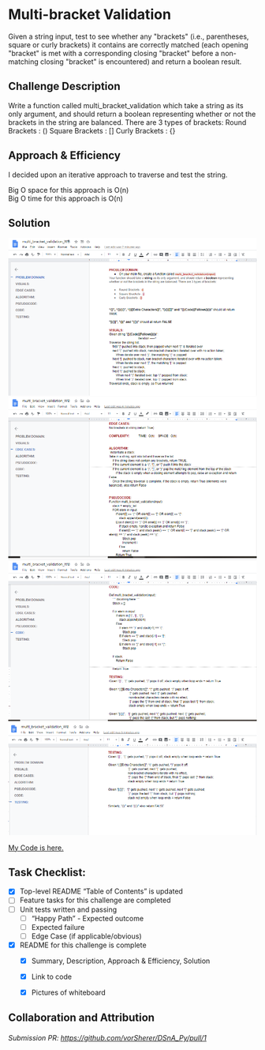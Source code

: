 # Multi-bracket Validation
Given a string input, test to see whether any "brackets" (i.e., parentheses, square or curly brackets) it contains are correctly matched (each opening "bracket" is met with a corresponding closing "bracket" before a non-matching closing "bracket" is encountered) and return a boolean result.

## Challenge Description
Write a function called multi_bracket_validation which take a string as its only argument, and should return a boolean representing whether or not the brackets in the string are balanced. There are 3 types of brackets:
Round Brackets : ()
Square Brackets : []
Curly Brackets : {}

## Approach & Efficiency
I decided upon an iterative approach to traverse and test the string. <br>

Big O space for this approach is O(n) <br>
Big O time for this approach is O(n) <br>

## Solution
![multi_bracket_validation Whiteboard - 1](./assets/multi_bracket_validation_WB-1.png)
![multi_bracket_validation Whiteboard - 2](./assets/multi_bracket_validation_WB-2.png)
![multi_bracket_validation Whiteboard - 3](./assets/multi_bracket_validation_WB-3.png)
![multi_bracket_validation Whiteboard - 4](./assets/multi_bracket_validation_WB-4.png)

[My Code is here.](./multi_bracket_validation.py)


## Task Checklist: <br>
- [X] Top-level README “Table of Contents” is updated <br>
- [ ] Feature tasks for this challenge are completed <br>
- [ ] Unit tests written and passing <br>
    - [ ] “Happy Path” - Expected outcome <br>
    - [ ] Expected failure <br>
    - [ ] Edge Case (if applicable/obvious) <br>
- [X] README for this challenge is complete <br>
    - [X] Summary, Description, Approach & Efficiency, Solution <br>
    - [X] Link to code <br>
    - [X] Pictures of whiteboard <br>


## Collaboration and Attribution


###### Submission PR: https://github.com/vorSherer/DSnA_Py/pull/1
